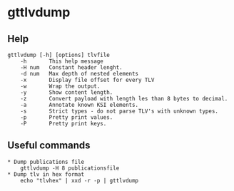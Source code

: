 # gttlvdump

## Help

	gttlvdump [-h] [options] tlvfile
		-h       This help message
		-H num   Constant header lenght.
		-d num   Max depth of nested elements
		-x       Display file offset for every TLV
		-w       Wrap the output.
		-y       Show content length.
		-z       Convert payload with length les than 8 bytes to decimal.
		-a       Annotate known KSI elements.
		-s       Strict types - do not parse TLV's with unknown types.
		-p       Pretty print values.
		-P       Pretty print keys.

## Useful commands

	* Dump publications file
		gttlvdump -H 8 publicationsfile
    * Dump tlv in hex format
        echo "tlvhex" | xxd -r -p | gttlvdump
